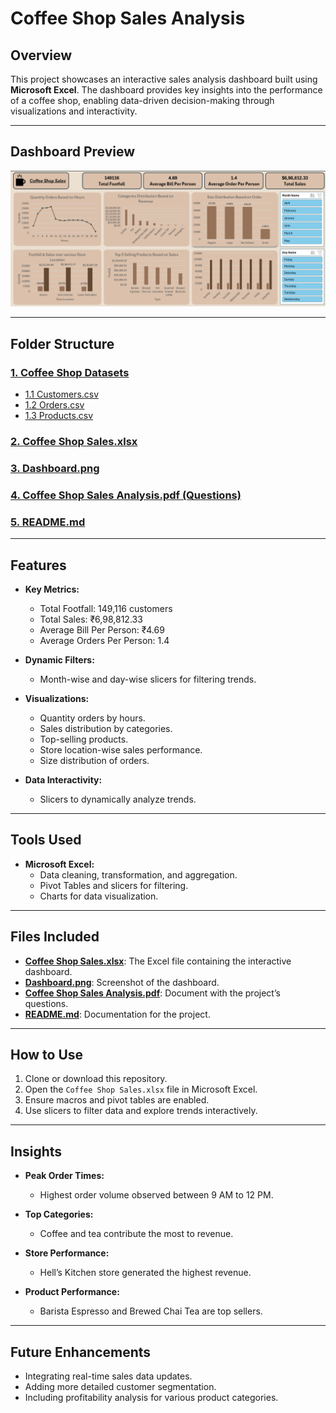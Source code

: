 
# Coffee Shop Sales Analysis

## Overview
This project showcases an interactive sales analysis dashboard built using **Microsoft Excel**. The dashboard provides key insights into the performance of a coffee shop, enabling data-driven decision-making through visualizations and interactivity.

---

## Dashboard Preview
![Dashboard](https://github.com/21BPS1591/Coffee-Shop-Analysis/blob/main/Dashboard1.png)

---

## Folder Structure

### [1. Coffee Shop Datasets](https://github.com/21BPS1591/Coffee-Shop-Analysis/tree/main/coffee%20shop%20datasets)
- [1.1 Customers.csv](https://github.com/21BPS1591/Coffee-Shop-Analysis/blob/main/coffee%20shop%20datasets/customers.csv)
- [1.2 Orders.csv](https://github.com/21BPS1591/Coffee-Shop-Analysis/blob/main/coffee%20shop%20datasets/orders.csv)
- [1.3 Products.csv](https://github.com/21BPS1591/Coffee-Shop-Analysis/blob/main/coffee%20shop%20datasets/products.csv)

### [2. Coffee Shop Sales.xlsx](https://github.com/21BPS1591/Coffee-Shop-Analysis/blob/main/Coffee%20Shop%20Sales.xlsx)

### [3. Dashboard.png](https://github.com/21BPS1591/Coffee-Shop-Analysis/blob/main/Dashboard%20.png)

### [4. Coffee Shop Sales Analysis.pdf (Questions)](https://github.com/21BPS1591/Coffee-Shop-Analysis/blob/main/Coffee%20Shop%20Sales%20Analysis.pdf)

### [5. README.md](https://github.com/21BPS1591/Coffee-Shop-Analysis/blob/main/README.md)

---

## Features
- **Key Metrics:**
  - Total Footfall: 149,116 customers
  - Total Sales: ₹6,98,812.33
  - Average Bill Per Person: ₹4.69
  - Average Orders Per Person: 1.4

- **Dynamic Filters:**
  - Month-wise and day-wise slicers for filtering trends.

- **Visualizations:**
  - Quantity orders by hours.
  - Sales distribution by categories.
  - Top-selling products.
  - Store location-wise sales performance.
  - Size distribution of orders.

- **Data Interactivity:**
  - Slicers to dynamically analyze trends.

---

## Tools Used
- **Microsoft Excel:**
  - Data cleaning, transformation, and aggregation.
  - Pivot Tables and slicers for filtering.
  - Charts for data visualization.

---

## Files Included
- **[Coffee Shop Sales.xlsx](https://github.com/21BPS1591/Coffee-Shop-Analysis/blob/main/Coffee%20Shop%20Sales.xlsx)**: The Excel file containing the interactive dashboard.
- **[Dashboard.png](https://github.com/21BPS1591/Coffee-Shop-Analysis/blob/main/Dashboard%20.png)**: Screenshot of the dashboard.
- **[Coffee Shop Sales Analysis.pdf](https://github.com/21BPS1591/Coffee-Shop-Analysis/blob/main/Coffee%20Shop%20Sales%20Analysis.pdf)**: Document with the project’s questions.
- **[README.md](https://github.com/21BPS1591/Coffee-Shop-Analysis/blob/main/README.md)**: Documentation for the project.

---

## How to Use
1. Clone or download this repository.
2. Open the `Coffee Shop Sales.xlsx` file in Microsoft Excel.
3. Ensure macros and pivot tables are enabled.
4. Use slicers to filter data and explore trends interactively.

---

## Insights
- **Peak Order Times:**
  - Highest order volume observed between 9 AM to 12 PM.

- **Top Categories:**
  - Coffee and tea contribute the most to revenue.

- **Store Performance:**
  - Hell’s Kitchen store generated the highest revenue.

- **Product Performance:**
  - Barista Espresso and Brewed Chai Tea are top sellers.

---

## Future Enhancements
- Integrating real-time sales data updates.
- Adding more detailed customer segmentation.
- Including profitability analysis for various product categories.

